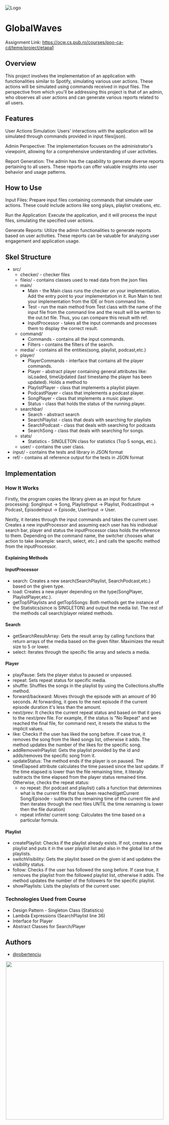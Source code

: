 
![Logo](https://ocw.cs.pub.ro/courses/_media/poo-ca-cd/teme/proiect/poo_baner_etapa_1.png?w=800&tok=241c41)


# GlobalWaves

Assignment Link: https://ocw.cs.pub.ro/courses/poo-ca-cd/teme/proiect/etapa1
## Overview
This project involves the implementation of an application with functionalities similar to Spotify, simulating various user actions. These actions will be simulated using commands received in input files. The perspective from which you'll be addressing this project is that of an admin, who observes all user actions and can generate various reports related to all users.
## Features

User Actions Simulation: Users' interactions with the application will be simulated through commands provided in input files(json).

Admin Perspective: The implementation focuses on the administrator's viewpoint, allowing for a comprehensive understanding of user activities.

Report Generation: The admin has the capability to generate diverse reports pertaining to all users. These reports can offer valuable insights into user behavior and usage patterns.
## How to Use
Input Files: Prepare input files containing commands that simulate user actions. These could include actions like song plays, playlist creations, etc.

Run the Application: Execute the application, and it will process the input files, simulating the specified user actions.

Generate Reports: Utilize the admin functionalities to generate reports based on user activities. These reports can be valuable for analyzing user engagement and application usage.


## Skel Structure
* src/
  * checker/ - checker files
  * fileio/ - contains classes used to read data from the json files
  * main/
      * Main - the Main class runs the checker on your implementation. Add the entry point to your implementation in it. Run Main to test your implementation from the IDE or from command line.
      * Test - run the main method from Test class with the name of the input file from the command line and the result will be written
        to the out.txt file. Thus, you can compare this result with ref.
      * InputProcessor - takes all the input commands and processes them to display the correct result.
  * command/
      * Commands - contains all the input commands.
      * Filters - contains the filters of the search.
  * media/ - contains all the entities(song, playlist, podcast,etc.)
  * player/ 
      * PlayerCommands - interface that contains all the player commands.
      * Player - abstract player containing general attributes like: isLoaded, timeUpdated (last timestamp the player has been updated). Holds a method to 
      * PlaylistPlayer - class that implements a playlist player.
      * PodcastPlayer - class that implements a podcast player.
      * SongPlayer - class that implements a music player.
      * Status - class that holds the status of the running player.
  * searchbar/
      * Search - abstract search
      * SearchPlaylist - class that deals with searching for playlists
      * SearchPodcast - class that deals with searching for podcasts
      * SearchSong - class that deals with searching for songs.
  * stats/
      * Statistics - SINGLETON class for statistics (Top 5 songs, etc.).
  * user/ - contains the user class.
* input/ - contains the tests and library in JSON format
* ref/ - contains all reference output for the tests in JSON format
## Implementation
### How It Works
Firstly, the program copies the library given as an input for future processing: 
SongInput -> Song,
PlaylistInput -> Playlist,
PodcastInput -> Podcast,
EpisodeInput -> Episode,
UserInput -> User.

Nextly, it iterates through the input commands and takes the current user. Creates a new inputProcessor and assuming each user has his individual search bar, player and status the inputProcessor class holds the reference to them. Depending on the command name, the switcher chooses what action to take (example: search, select, etc.) and calls the specific method from the inputProcessor.

#### Explaining Methods

#### InputProcessor
* search: Creates a new search(SearchPlaylist, SearchPodcast,etc.) based on the given type.
* load: Creates a new player depending on the type(SongPlayer, PlaylistPlayer,etc.).
* getTop5Playlists and getTop5Songs: Both methods get the instance of the Statistics(since is SINGLETON) and output the media list.
The rest of the methods call search/player related methods.

#### Search
* getSearchResultArray: Gets the result array by calling functions that return arrays of the media based on the given filter. Maximizes the result size to 5 or lower.
* select: Iterates through the specific file array and selects a media.

#### Player
* playPause: Sets the player status to paused or unpaused.
* repeat: Sets repeat status for specific media.
* shuffle: Shuffles the songs in the playlist by using the Collections.shuffle method.
* forward/backward: Moves through the episode with an amount of 90 seconds. At forwarding, it goes to the next episode if the current episode duration it's less than the amount.
* next/prev: It checks the current repeat status and based on that it goes to the next/prev file. For example, if the status is "No Repeat" and we reached the final file, for command next, it resets the status to the implicit values.
* like: Checks if the user has liked the song before. If case true, it removes the song from the liked songs list, otherwise it adds. The method updates the number of the likes for the specific song.
* addRemoveInPlaylist: Gets the playlist provided by the id and adds/removes the specific song from it.
* updateStatus: The method ends if the player is on paused. The timeElapsed attribute calculates the time passed since the last update. If the time elapsed is lower than the file remaining time, it literally subtracts the time elapsed from the player status remained time. Otherwise, checks the repeat status:
  * no repeat: (for podcast and playlist) calls a function that determines what is the current file that has been reached(getCurrent Song/Episode - subtracts the remaining time of the current file and then iterates through the next files UNTIL the time remaining is lower then the file duration)
  * repeat infinite/ current song: Calculates the time based on a particular formula.

#### Playlist
* createPlaylist: Checks if the playlist already exists. If not, creates a new playlist and puts it in the user playlist list and also in the global list of the playlists.
* switchVisibility: Gets the playlist based on the given id and updates the visibility status.
* follow: Checks if the user has followed the song before. If case true, it removes the playlist from the followed playlist list, otherwise it adds. The method updates the number of the followers for the specific playlist.
* showPlaylists: Lists the playlists of the current user.
### Technologies Used from Course
* Design Pattern - Singleton Class (Statistics)
* Lambda Expressions (SearchPlaylist line 36)
* Interface for Player
* Abstract Classes for Search/Player
## Authors

- [@robertenciu](https://www.github.com/robertenciu)

<div align="center"><img src="https://tenor.com/view/homework-time-gif-24854817.gif" width="500px"></div>